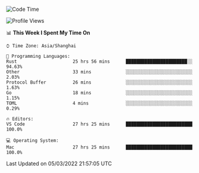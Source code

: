 <!--START_SECTION:waka-->
![Code Time](http://img.shields.io/badge/Code%20Time-1%2C062%20hrs%2027%20mins-blue)

![Profile Views](http://img.shields.io/badge/Profile%20Views-11-blue)

📊 **This Week I Spent My Time On** 

```text
⌚︎ Time Zone: Asia/Shanghai

💬 Programming Languages: 
Rust                     25 hrs 56 mins      ███████████████████████░░   94.63% 
Other                    33 mins             ░░░░░░░░░░░░░░░░░░░░░░░░░   2.03% 
Protocol Buffer          26 mins             ░░░░░░░░░░░░░░░░░░░░░░░░░   1.63% 
Go                       18 mins             ░░░░░░░░░░░░░░░░░░░░░░░░░   1.15% 
TOML                     4 mins              ░░░░░░░░░░░░░░░░░░░░░░░░░   0.29%

🔥 Editors: 
VS Code                  27 hrs 25 mins      █████████████████████████   100.0%

💻 Operating System: 
Mac                      27 hrs 25 mins      █████████████████████████   100.0%

```


 Last Updated on 05/03/2022 21:57:05 UTC
<!--END_SECTION:waka-->
